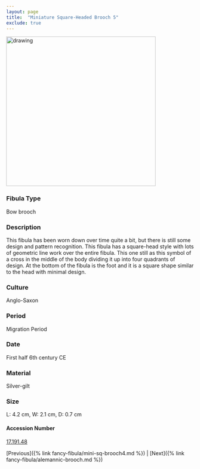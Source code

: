 ```yaml
---
layout: page
title:  "Miniature Square-Headed Brooch 5"
exclude: true
---
```


<p><img src="https://collectionapi.metmuseum.org/api/collection/v1/iiif/465095/921400/main-image" alt="drawing" width="400"/></p>

### Fibula Type
Bow brooch
### Description
This fibula has been worn down over time quite a bit, but there is still some design and pattern recognition. This fibula has a square-head style with lots of geometric line work over the entire fibula. This one still as this symbol of a cross in the middle of the body dividing it up into four quadrants of design. At the bottom of the fibula is the foot and it is a square shape similar to the head with minimal design.
### Culture
Anglo-Saxon
### Period
Migration Period
### Date
First half 6th century CE
### Material
Silver-gilt
### Size
L: 4.2 cm, W: 2.1 cm, D: 0.7 cm



#### Accession Number
[17.191.48](https://www.metmuseum.org/art/collection/search/465095)

 [Previous]({% link fancy-fibula/mini-sq-brooch4.md %}) | [Next]({% link fancy-fibula/alemannic-brooch.md %})
